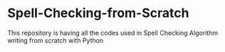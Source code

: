 # Spell-Checking-from-Scratch
This repository is having all the codes used in Spell Checking Algorithm writing from scratch with Python
